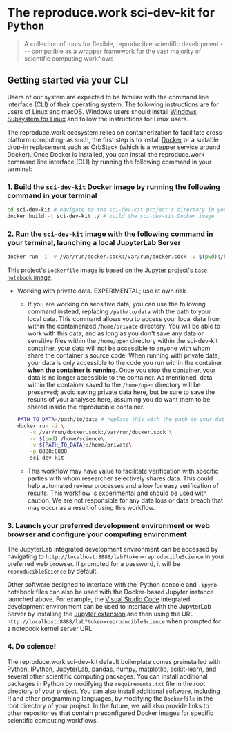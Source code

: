 # The reproduce.work sci-dev-kit for `Python`

> A collection of tools for flexible, reproducible scientific development --- compatible as a wrapper framework for the vast majority of scientific computing workflows

## Getting started via your CLI
Users of our system are expected to be familiar with the command line interface (CLI) of their operating system. The following instructions are for users of Linux and macOS. Windows users should install [Windows Subsystem for Linux](https://docs.microsoft.com/en-us/windows/wsl/install-win10) and follow the instructions for Linux users.

The reproduce.work ecosystem relies on containerization to facilitate cross-platform computing; as such, the first step is to install [Docker](https://docs.docker.com/get-docker/) or a suitable drop-in replacement such as OrbStack (which is a wrapper service around Docker). Once Docker is installed, you can install the reproduce.work command line interface (CLI) by running the following command in your terminal:

### 1. Build the `sci-dev-kit` Docker image by running the following command in your terminal
```bash
cd sci-dev-kit # navigate to the sci-dev-kit project's directory in your system's terminal
docker build -t sci-dev-kit ./ # build the sci-dev-kit Docker image
```

### 2. Run the `sci-dev-kit` image with the following command in your terminal, launching a local JupyterLab Server
```bash
docker run -i -v /var/run/docker.sock:/var/run/docker.sock -v $(pwd):/home/science -p 8888:8888 sci-dev-kit
``` 

This project's `Dockerfile` image is based on the [Jupyter project's `base-notebook` image](https://hub.docker.com/r/jupyter/base-notebook).

- Working with private data. EXPERIMENTAL; use at own risk
    - If you are working on sensitive data, you can use the following command instead, replacing `/path/to/data` with the path to your local data. This command allows you to access your local data from within the containerized `/home/private` directory. You will be able to work with this data, and as long as you don't save any data or sensitive files within the `/home/open` directory within the sci-dev-kit container, your data will not be accessible to anyone with whom share the container's source code. When running with private data, your data is only accessible to the code you run within the container **when the container is running**. Once you stop the container, your data is no longer accessible to the container. As mentioned, data within the container saved to the `/home/open` directory will be preserved; avoid saving private data here, but be sure to save the results of your analyses here, assuming you do want them to be shared inside the reproducible container.
    ```bash
    PATH_TO_DATA=/path/to/data # replace this with the path to your data
    docker run -i \
        -v /var/run/docker.sock:/var/run/docker.sock \
        -v $(pwd):/home/science\
        -v ${PATH_TO_DATA}:/home/private\
        -p 8888:8888
        sci-dev-kit
    ```

    - This workflow may have value to facilitate verification with specific parties with whom researcher selectively shares data. This could help automated review processes and allow for easy verification of results. This workflow is experimental and should be used with caution. We are not responsible for any data loss or data breach that may occur as a result of using this workflow.
 

### 3. Launch your preferred development environment or web browser and configure your computing environment

The JupyterLab integrated development environment can be accessed by navigating to `http://localhost:8888/lab?token=reproducibleScience` in your preferred web browser. If prompted for a password, it will be `reproducibleScience` by default.

Other software designed to interface with the IPython console and `.ipynb` notebook files can also be used with the Docker-based Jupyter instance launched above. For example, the [Visual Studio Code](https://code.visualstudio.com/) integrated development environment can be used to interface with the JupyterLab Server by installing the [Jupyter extension](https://marketplace.visualstudio.com/items?itemName=ms-toolsai.jupyter) and then using the URL `http://localhost:8888/lab?token=reproducibleScience` when prompted for a notebook kernel server URL.

### 4. Do science!

The reproduce.work sci-dev-kit default boilerplate comes preinstalled with Python, IPython, JupyterLab, pandas, numpy, matplotlib, scikit-learn, and several other scientific computing packages. You can install additional packages in Python by modifying the `requirements.txt` file in the root directory of your project. You can also install additional software, including R and other programming languages, by modifying the `Dockerfile` in the root directory of your project. In the future, we will also provide links to other repositories that contain preconfigured Docker images for specific scientific computing workflows.


<!--
```bash
curl -sSL https://reproduce.work/install | bash
```

This will install the reproduce.work CLI in your home directory. You can then run the CLI by running the following command in your terminal:

```bash
~/.reproduce-work/bin/reproduce-work
```

You can also add the reproduce.work CLI to your PATH by running the following command in your terminal:

```bash
echo 'export PATH="$HOME/.reproduce-work/bin:$PATH"' >> ~/.bashrc
```

## Usage

### `reproduce-work init`
The `reproduce-work init` command initializes a new project. It creates a new directory with the following structure:

```
-->

